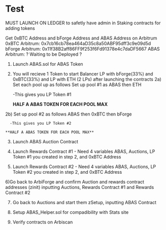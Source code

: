# Test
MUST LAUNCH ON LEDGER to safetly have admin in Staking contracts for adding tokens

Get 0xBTC Address and bForge Address and ABAS Address on Arbitrum
0xBTC Arbitrum: 0x7cb16cb78ea464aD35c8a50ABF95dff3c9e09d5d
bForge Arbitrum: 0x11f38B2aff86FF9f253f6Fd91378e4c7daDF5667
ABAS Arbitrum: ? Waiting to be Deployed ?

1) Launch ABAS.sol for ABAS Token

2) You will recieve 1 Token to start Balancer LP with bForge(33%) and 0xBTC(33%) and LP with ETH (2 LPs) after launching the contracts
2a) Set each pool up as follows 
    Set up pool #1 as ABAS then ETH

      -This gives you LP Token #1

    **HALF A ABAS TOKEN FOR EACH POOL MAX**

2b) Set up pool #2 as follows ABAS then 0xBTC then bForge

      -This gives you LP Token #2

    **HALF A ABAS TOKEN FOR EACH POOL MAX**
    
3) Launch ABAS Auction Contract

4) Launch Rewards Contract #1 - Need 4 variables ABAS, Auctions, LP Token #1 you created in step 2, and 0xBTC Address
5) Launch Rewards Contract #2 - Need 4 variables ABAS, Auctions, LP Token #2 you created in step 2, and 0xBTC Address

6)Go back to ArbiForge and confirm Auction and rewards contract addresses (zinit) inputting Auctions, Rewards Contract #1 and Rewards Contract #2

7) Go back to Auctions and start them zSetup, inputting ABAS Contract

8) Setup ABAS_Helper.sol for compadibility with Stats site

8) Verify contracts on Arbiscan
